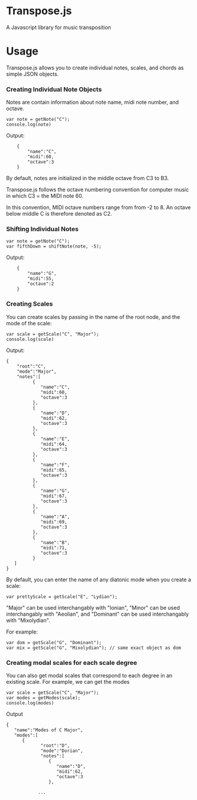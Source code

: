 # Transpose.js
A Javascript library for music transposition

# Usage
Transpose.js allows you to create individual notes, scales, and chords as
simple JSON objects.

### Creating Individual Note Objects

Notes are contain information about note name, midi note number, and octave. 

    var note = getNote("C");
    console.log(note)

Output: 

        {
            "name":"C",
            "midi":60,
            "octave":3
        }

By default, notes are initialized in the middle octave from C3 to B3.

Transpose.js follows the octave numbering convention for computer music
in which C3 = the MIDI note 60. 

In this convention, MIDI octave numbers range from from -2 to 8. An octave
below middle C is therefore denoted as C2.

### Shifting Individual Notes

    var note = getNote("C");
    var fifthDown = shiftNote(note, -5);

Output:

        {
            "name":"G",
            "midi":55,
            "octave":2
        }

### Creating Scales

You can create scales by passing in the name of the root node, and the mode of 
the scale:

    var scale = getScale("C", "Major");
    console.log(scale)

Output: 

    {
        "root":"C",
        "mode":"Major",
        "notes":[
              {
                 "name":"C",
                 "midi":60,
                 "octave":3
              },
              {
                 "name":"D",
                 "midi":62,
                 "octave":3
              },
              {
                 "name":"E",
                 "midi":64,
                 "octave":3
              },
              {
                 "name":"F",
                 "midi":65,
                 "octave":3
              },
              {
                 "name":"G",
                 "midi":67,
                 "octave":3
              },
              {
                 "name":"A",
                 "midi":69,
                 "octave":3
              },
              {
                 "name":"B",
                 "midi":71,
                 "octave":3
              }
       ]
    }

By default, you can enter the name of any diatonic mode when you create a scale:

    var prettyScale = getScale("E", "Lydian");

"Major" can be used interchangably with "Ionian",
"Minor" can be used interchangably with "Aeolian", and
"Dominant" can be used interchangably with "Mixolydian".

For example:

    var dom = getScale("G", "Dominant");
    var mix = getScale("G", "Mixolydian"); // same exact object as dom

### Creating modal scales for each scale degree

You can also get modal scales that correspond to each degree in an existing
scale. For example, we can get the modes 

    var scale = getScale("C", "Major");
    var modes = getModes(scale);
    console.log(modes)

Output 
    
    {  
       "name":"Modes of C Major",
       "modes":[  
          {  
                 "root":"D",
                 "mode":"Dorian",
                 "notes":[  
                    {  
                       "name":"D",
                       "midi":62,
                       "octave":3
                    },

                ...
